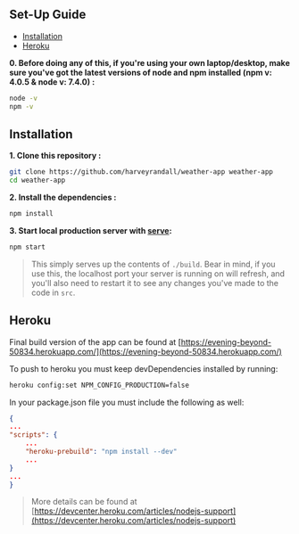 ## Set-Up Guide
- [Installation](#installation)
- [Heroku](#heroku)

**0. Before doing any of this, if you're using your own laptop/desktop, make sure you've got the latest versions of node and npm installed (npm v: 4.0.5 & node v: 7.4.0) :**

```sh
node -v
npm -v
```

## Installation

**1. Clone this repository :**

```sh
git clone https://github.com/harveyrandall/weather-app weather-app
cd weather-app
```

**2. Install the dependencies :**

```sh
npm install
```

**3. Start local production server with [serve](https://github.com/zeit/serve):**

```sh
npm start
```

> This simply serves up the contents of `./build`. Bear in mind, if you use this, the localhost port your server is running on will refresh, and you'll also need to restart it to see any changes you've made to the code in `src`.


## Heroku

Final build version of the app can be found at [https://evening-beyond-50834.herokuapp.com/](https://evening-beyond-50834.herokuapp.com/)

To push to heroku you must keep devDependencies installed by running:

```sh
heroku config:set NPM_CONFIG_PRODUCTION=false
```

In your package.json file you must include the following as well:

```json 
{
...
"scripts": {
	...
	"heroku-prebuild": "npm install --dev"
	...
}
...
}
```

> More details can be found at [https://devcenter.heroku.com/articles/nodejs-support](https://devcenter.heroku.com/articles/nodejs-support)
